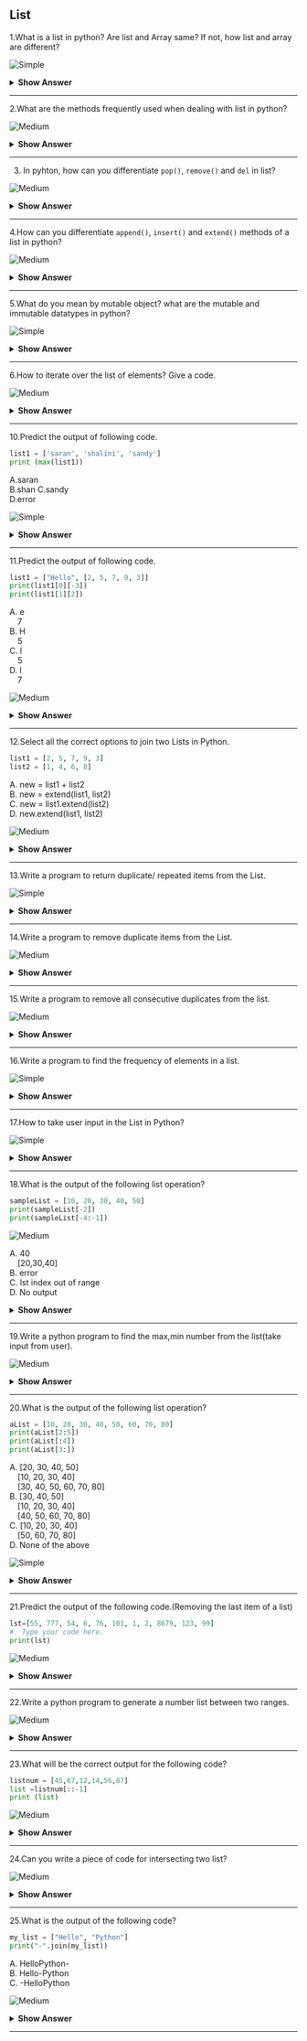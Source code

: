## List

1.What is a list in python? Are list and Array same? If not, how list and array are different?

![Simple](https://github.com/revaturelabs/interviewquestions/blob/dev/ComplexityTags/simple%20(2).svg)

<details><summary> <b>Show Answer</b> </summary>
  <blockquote>
  
- List is a part of Collections in python. It has been used to store mulitple items in a single variable. An empty List is created by square brackets [], we can place the elements inside that `[]` separated by commas.     
- No, list and array both are not same in python. Although, list and array both are used to store elements in it, but still some differences are there:   
    
- i) List consists of elements of different types, for eg. [1, 2, "a", 4.5], whereas Array can store elements of same type only. 
- ii) List is a built-in data type in python and so anyone can directly use it, whereas for using Array we have to `import` the array module. 
- iii) List is preferred for shorter sequence of data items, and on the other hand, arrays are preferred for data items of longer sequence. 
- iv) We can print List without any loop, but for printing elements of an array a loop is required.
    
    </blockquote>
</details>

---

2.What are the methods frequently used when dealing with list in python?

![Medium](https://github.com/revaturelabs/interviewquestions/blob/dev/ComplexityTags/Medium%20(2).svg)

<details><summary> <b>Show Answer</b> </summary>
  <blockquote>
  
- [For this type of question, only tell the methods that you have used while working with List because the interviewer might ask the next question based on your response.]   
   
- List provides different kinds of built-in methods that anyone can use for list manipulations. Some of the methods are mentioned below:  
    
i) `append()` : it is used to add element to the end of a list.  
    
ii) `insert()` : it is used to add element at a given position/index in a list.  
    
iii) `extends()` : it is used to add the specified list elements or any iterable to the end of list.  
    
iv) `count()` : this will return the number of times an item appears in a list.  
    
v) `clear()` : it is used to remove all elements from a list.  
    
vi) `index()` : it will return the lowest index of mentioned item.  
    
vii) `pop()` : by default,it removes and return the last element from the list. If index is specified, it removes the item present in that index.  
  
viii) `remove()` :  it removes the specified element from a list.  
  
ix) `sort()` : it will sort the list in ascending or descending order.  
    
x) `reverse()` : it reverses the order of elements present in a list.  
   
    </blockquote>
</details>  

---

3. In pyhton, how can you differentiate `pop()`, `remove()` and `del` in list?

![Medium](https://github.com/revaturelabs/interviewquestions/blob/dev/ComplexityTags/Medium%20(2).svg)

<details><summary> <b>Show Answer</b> </summary>  
  <blockquote>
  
i) `del` is a keyword, whereas `remove()` and `pop()` is a method of a list.  
    
ii) For deleting element, `del` and `pop()` uses the index, whereas `remove()` uses value as parameter.  
   
iii) `del` and `remove()` does not return any value, whereas `pop()` returns the removed value.   
    
iv) `del` can delete any number of values from a list or a whole list at a time, whereas `pop()` and `remove()` deletes only one value from a list.  
    
For example: 
  
```python
l = [1, 3 , 3, 2, 4, 7]
del l[0]   # deletes the 0th index value
print(l)
l.pop()   # removes the last element by default
print(l)
l.remove(3) # removes the element mentioned
print(l)
```
    
**Output**:
  
> [3, 3, 2, 4, 7]
  
> [3, 3, 2, 4]
  
> [3, 2, 4]

</blockquote>
    </details>

---

4.How can you differentiate `append()`, `insert()` and `extend()` methods of a list in python?

![Medium](https://github.com/revaturelabs/interviewquestions/blob/dev/ComplexityTags/Medium%20(2).svg)

<details><summary> <b>Show Answer</b> </summary>
  
> `append()` can be used when we have to add or insert single element in the end of list.  
    
> `insert()` can be used to add an element at desired postion in a list by passing index value along with element as a parameter.  
    
> `extend()` can be used when we have to add more then one element at the end of a list. It appends each element of an iterable such as list and tuple.  
  
For example: 

```python
l = [1, 3, 3, 2]
l.append(4)   # adding element at last
print(l)
l.insert(2,7)  # index, element
print(l)
l.extend([6,9,5])  # passing another list
print(l)
```
  
**Output**: 
  
> [1, 3, 3, 2, 4]
  
> [1, 3, 7, 3, 2, 4]
  
> [1, 3, 7, 3, 2, 4, 6, 9, 5]

  </details>

---

5.What do you mean by mutable object? what are the mutable and immutable datatypes in python?

![Simple](https://github.com/revaturelabs/interviewquestions/blob/dev/ComplexityTags/simple%20(2).svg)

<details><summary> <b>Show Answer</b> </summary>
  
> Mutable means we can change the values of an object and it will directly reflect back to original object. 
> Immutable means we can't change the values of an object and it will directly reflect back to original object. 
> In python, Str (character/string), Tuple, Int, Float, Bool are of immutable type, whereas List, Set and Dict are of Mutable type.
  
</details>

---

6.How to iterate over the list of elements? Give a code.

![Medium](https://github.com/revaturelabs/interviewquestions/blob/dev/ComplexityTags/Medium%20(2).svg)

<details><summary> <b>Show Answer</b> </summary>
  <blockquote>
  
- To iterate over list in python, we can use any loop.
  
```python  
# Code using for loop
l = [1, 3, 3, 2]
for i in l:
   print(i) 
```
  
```python  
# Code using for loop and range() 
l = [1, 3, 3, 2]
for i in range(len(l)):
   print(l[i]) 
```
  
```python  
# Code using while loop
l = [1, 3, 3, 2]
i = 0
while i<len(l):
   print(l[i])
   i += 1 
```
                
```python                
# Code using list comprehension
l = [1, 3, 3, 2]
[ print(i) for i in l]
```

                </blockquote>
                </details>

---
  
7.What is the output of the following code?
  
```python  
lst=[11, 100, 101, 999, 1001]
answer_1=lst[-1]
print(answer_1)
```
  
![Medium](https://github.com/revaturelabs/interviewquestions/blob/dev/ComplexityTags/Medium%20(2).svg)  
  
<details><summary> <b>Show Answer</b> </summary>
  
> 1001
  
<details><summary> <b>Explanation</b> </summary>
  
> In this code, we are using negative indexing, and so we are getting last element from that list.
  
  </details>
  </details>

---
  
8.What is the use of `copy()` method? What happens if we directly assign one list to another using `=` operator?
  
![Medium](https://github.com/revaturelabs/interviewquestions/blob/dev/ComplexityTags/Medium%20(2).svg)
  
<details><summary> <b>Show Answer</b> </summary>  
  <blockquote>
  
- `copy()` is a built-in method present in the list. Using `copy()`, we can shallow copy a list.  
  
**Example**: 

```python  
l1 = [1, 2, 3, 4]
l2 = l1.copy()
print(l2)   # output: [1, 2, 3, 4]
```
  
- If we use the `=` operator instead of `copy()` to copy 1st list elements to 2nd list, the output will be same when we print 2nd list. But the actual difference occurs when we try to `add, delete or change` a value in original list, and the new list that we have created using `copy()` method will not change and vise-versa. Whereas the changes will reflect to new list if we used '=' operator for copying the elements. Let's see one example to understand easily. 

```python  
original = [1, 3, 3, 2]
new = original
new_list = original.copy()
print(original)   # output: [1, 3, 3, 2]
print(new)        # output: [1, 3, 3, 2]
print(new_list)   # output: [1, 3, 3, 2]

new.append(4)
print(original)    # output: [1, 3, 3, 2, 4]
print(new)         # output: [1, 3, 3, 2, 4]

new_list.append(5)
print(new_list)    # output: [1, 3, 3, 2, 5]
print(original)    # output: [1, 3, 3, 2, 4]
```
  
    </blockquote>
  </details>

---
  
9.Why do we get `Indexerror: list index out of range` error in python?
  
![Medium](https://github.com/revaturelabs/interviewquestions/blob/dev/ComplexityTags/Medium%20(2).svg)
  
<details><summary> <b>Show Answer</b> </summary>
  
- Sometimes when we try to get the element by index which is not valid i.e the element that we want to access doesn't have index position in the list, then we get the `Indexerror: list index out of range` error. 
  
**For example**: 
  
```python  
l = [2, 4]
for i in range(len(l)+1)
    print(l[i])  
``` 
  
- Here, we are trying to get the 3rd element from the list whose index value doesn't exist. So, we will get index out of range error in this code after printing 2, 4 in new line. 

  </blockquote>
  </details>

--- 

10.Predict the output of following code.

```python  
list1 = ['saran', 'shalini', 'sandy']
print (max(list1))
```
  
A.saran  
B.shan 
C.sandy  
D.error 

![Simple](https://github.com/revaturelabs/interviewquestions/blob/dev/ComplexityTags/simple%20(2).svg)
  
<details><summary> <b>Show Answer</b> </summary>
  
> Option b) shan. 
  
<details><summary> <b>Explanation</b> </summary>
  
> `max()` function in python returns the element with the highest value from an iterable. But if the elements of iterable[list, tuple, etc] are strings, then it compares alphabetically and returns the maximum from them. In this code, the first letter of each word is 's', so it checks the 2nd letter of each word and as 'h' is a greater value then 'a', it returns shan as output.

  </details>
  </details>

---

11.Predict the output of following code.

```python  
list1 = ["Hello", [2, 5, 7, 9, 3]]
print(list1[0][-3])
print(list1[1][2])
```
 
A. e    
&emsp;7   
B. H   
&emsp;5  
C. l   
&emsp;5  
D. l  
&emsp;7   

![Medium](https://github.com/revaturelabs/interviewquestions/blob/dev/ComplexityTags/Medium%20(2).svg)

<details><summary> <b>Show Answer</b> </summary>
  
> Option d) l and 7 
  
<details><summary> <b>Explanation</b> </summary>
  
> First, print statement picks the 0th index value which is "Hello", after that for -3 index iterates over hello from the last and prints the 'l' letter from "Hello". The 2nd print statement picks the 1st index value from the list which itself is a list of [2, 5, 7, 9, 3] values, after that it finds the element at index 2 from that list and print its value which is 7. Hence, l and 7 will be printed.
  
  </details>
  </details>

---

12.Select all the correct options to join two Lists in Python.

```python  
list1 = [2, 5, 7, 9, 3]
list2 = [1, 4, 6, 8] 
```

A. new = list1 + list2    
B. new = extend(list1, list2)    
C. new = list1.extend(list2)    
D. new.extend(list1, list2)    

![Medium](https://github.com/revaturelabs/interviewquestions/blob/dev/ComplexityTags/Medium%20(2).svg)

<details><summary> <b>Show Answer</b> </summary>
  
> Options are (a) and (c). 
  
<details><summary> <b>Explanation</b> </summary>
  
> `extend()` method takes 1 argument as parameter and not 2, so options b) and d) are eliminated there. The '+' operator can also be used to join two list in python.
  
  </details>
  </details>

---

13.Write a program to return duplicate/ repeated items from the List. 

![Simple](https://github.com/revaturelabs/interviewquestions/blob/dev/ComplexityTags/simple%20(2).svg)

<details><summary> <b>Show Answer</b> </summary>

```python  
list1 = [2, 5, 2, 5, 3]
dup =[]
new =[]
for i in list1:
    if i not in new:  
        new.append(i)
    else:
        dup.append(i)
print(dup)   # output: [2, 5]
```
  </details>
  
---

14.Write a program to remove duplicate items from the List.

![Medium](https://github.com/revaturelabs/interviewquestions/blob/dev/ComplexityTags/Medium%20(2).svg)

<details><summary> <b>Show Answer</b> </summary>
  
```python  
list1 = [2, 5, 2, 5, 3]
new =[]
for i in list1:
    if i not in new:
        new.append(i)
print(new)   # output: [2, 5, 3]
```
  </details>

---

15.Write a program to remove all consecutive duplicates from the list.

![Medium](https://github.com/revaturelabs/interviewquestions/blob/dev/ComplexityTags/Medium%20(2).svg)

<details><summary> <b>Show Answer</b> </summary>

```python
def solve(l):
      seen = -1
      ans = []
      for i in l:
         if i != seen:
            ans.append(i)
            seen = i
      return ans
list1 = [2,5,2,5,5,5]
print(solve(list1))	
```
  </details>
  
---

16.Write a program to find the frequency of elements in a list.

![Simple](https://github.com/revaturelabs/interviewquestions/blob/dev/ComplexityTags/simple%20(2).svg)

<details><summary> <b>Show Answer</b> </summary>
 
```python  
list1 = ['apple', 'orange', 'apple', 'mango', 'apple', 'orange']
freq = {}   
for i in list1:
   if i in freq:
      freq[i] += 1
   else:
      freq[i] = 1
print(freq)
```
  </details>

---

17.How to take user input in the List in Python?

![Simple](https://github.com/revaturelabs/interviewquestions/blob/dev/ComplexityTags/simple%20(2).svg)
  
<details><summary> <b>Show Answer</b> </summary>

> There are many ways through which one can take input from user in list:

**Example 1**:  
    
```python  
lst = []
n = int(input("Enter number of elements : "))
for i in range(n):
    elmt = int(input())
    lst.append(elmt) 
print(lst)
```
    
**Example 2 [Using map]**:  
    
```python  
n = int(input("Enter number of elements : "))
lst = list(map(int,input().split()))[:n]
print(lst)
```
      
**Example 3 [Using List Comprehension]**   
    
```python  
lst = []  
lst = [int(i) for i in input().split()]
print(lst) 
```
  </details>
 
---

18.What is the output of the following list operation?

```python
sampleList = [10, 20, 30, 40, 50]
print(sampleList[-2])
print(sampleList[-4:-1])
```

![Medium](https://github.com/revaturelabs/interviewquestions/blob/dev/ComplexityTags/Medium%20(2).svg)

A. 40  
&emsp;[20,30,40]  
B. error  
C. lst index out of range  
D. No output  

<details><summary> <b>Show Answer</b> </summary>
  
> option A.  40  
  
<details><summary> <b>Explanation</b> </summary>
  
> Use the range of negative indexes to search from the end of the list.
  
  </details>
  </details>

---

19.Write a python program to find the max,min number from the list(take input from user).

![Medium](https://github.com/revaturelabs/interviewquestions/blob/dev/ComplexityTags/Medium%20(2).svg)

  <details><summary> <b>Show Answer</b> </summary>
    
```python
listlang = []
numbers = int(input('enter the number of items in list '))
for num in range(numbers):
    item = int(input('Entered number '))
    listlang.append(item)
print('entered list =',listlang)
print("Max number = :", max(listlang), "\nMin number :", min(listlang))
```
  </details>
 
---

20.What is the output of the following list operation?

```python  
aList = [10, 20, 30, 40, 50, 60, 70, 80]
print(aList[2:5])
print(aList[:4])
print(aList[3:])
```
  
A. [20, 30, 40, 50]    
&emsp;[10, 20, 30, 40]  
&emsp;[30, 40, 50, 60, 70, 80]  
B. [30, 40, 50]  
&emsp;[10, 20, 30, 40]  
&emsp;[40, 50, 60, 70, 80]  
C. [10, 20, 30, 40]  
&emsp;[50, 60, 70, 80]  
D. None of the above  

![Simple](https://github.com/revaturelabs/interviewquestions/blob/dev/ComplexityTags/simple%20(2).svg)

<details><summary> <b>Show Answer</b> </summary>
  
> option B
  
<details><summary> <b>Explanation</b> </summary>
  
> Python list collection is ordered and changeable. The list also allows duplicate members. To get a sublist out of the list, we need to specify the range of indexes.  To get a sublist, we need to specify where to start and where to end the range.

> Syntax: list[start:end] If start is missing it takes 0 as the starting index

  </details>
  </details>
  
---
21.Predict the output of the following code.(Removing the last item of a list)

```python  
lst=[55, 777, 54, 6, 76, 101, 1, 2, 8679, 123, 99]
#  Type your code here.
print(lst)
```

![Medium](https://github.com/revaturelabs/interviewquestions/blob/dev/ComplexityTags/Medium%20(2).svg)

<details><summary> <b>Show Answer</b> </summary>
  
<details><summary> <b>Hint</b> </summary>
  
> Use the `.remove()` method and inside parenthesis, we can type the value you’d like to remove.
 
  </details>
  
**Solution**:
  
```python  
lst=[55, 777, 54, 6, 76, 101, 1, 2, 8679, 123, 99]
#  Type your code here.
lst.remove(99)
print(lst)
```
  
**Output**:
  
[55, 777, 54, 6, 76, 101, 1, 2, 8679, 123]
  
  </details>
  
---

22.Write a python program to generate a number list between two ranges.

![Medium](https://github.com/revaturelabs/interviewquestions/blob/dev/ComplexityTags/Medium%20(2).svg)

<details><summary> <b>Show Answer</b> </summary>

```python  
listnum = list(range(1, 7))
print ("list between two range : " ,listnum)
```
  
**Output**:
  
> list between two range :  [1, 2, 3, 4, 5, 6]
  
  </details>

---
23.What will be the correct output for the following code?
 
```python  
listnum = [45,67,12,14,56,87]
list =listnum[::-1]
print (list)
```
![Medium](https://github.com/revaturelabs/interviewquestions/blob/dev/ComplexityTags/Medium%20(2).svg)
  
<details><summary> <b>Show Answer</b> </summary>
  
> [87, 56, 14, 12, 67, 45]
  
<details><summary> <b>Explanation</b> </summary>
  
> Here,we are using negative indexing to reverse a list.
  
  </details>
  </details>

--- 

24.Can you write a piece of code for intersecting two list?

![Medium](https://github.com/revaturelabs/interviewquestions/blob/dev/ComplexityTags/Medium%20(2).svg)

<details><summary> <b>Show Answer</b> </summary>
  
```python  
listnum = ['C++',2,3,6,7,5,'C#']
listnum1 = ['C++',5,6,7,'C#']
intersect_res = [item for item in listnum if item in listnum1]
print('intersect of two list =',intersect_res)
  ```
  
**Output**:
  
> intersect of two list = ['C++', 6, 7, 5, 'C#']
  </details>

---

25.What is the output of the following code?

```python
my_list = ["Hello", "Python"]
print("-".join(my_list))
```
  
A. HelloPython-  
B. Hello-Python  
C. -HelloPython  

![Medium](https://github.com/revaturelabs/interviewquestions/blob/dev/ComplexityTags/Medium%20(2).svg)

<details><summary> <b>Show Answer</b> </summary>
  
> option b
  
<details><summary> <b>Explanation</b> </summary>

> The join() method will join all items in a list into a string, using a hyphen character as a separator.
  
  </details>
  </details>

---
